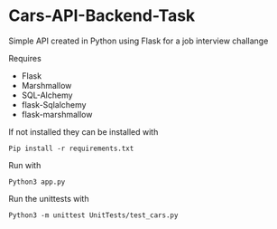 # Cars-API-Backend-Task

Simple API created in Python using Flask for a job interview challange

Requires
- Flask
- Marshmallow
- SQL-Alchemy
- flask-Sqlalchemy
- flask-marshmallow

If not installed they can be installed with 

`Pip install -r requirements.txt`


Run with

`Python3 app.py`

Run the unittests with

`Python3 -m unittest UnitTests/test_cars.py`
